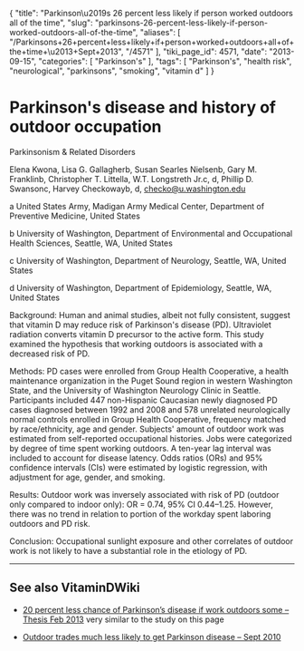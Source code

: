 {
    "title": "Parkinson\u2019s 26 percent less likely if person worked outdoors all of the time",
    "slug": "parkinsons-26-percent-less-likely-if-person-worked-outdoors-all-of-the-time",
    "aliases": [
        "/Parkinsons+26+percent+less+likely+if+person+worked+outdoors+all+of+the+time+\u2013+Sept+2013",
        "/4571"
    ],
    "tiki_page_id": 4571,
    "date": "2013-09-15",
    "categories": [
        "Parkinson's"
    ],
    "tags": [
        "Parkinson's",
        "health risk",
        "neurological",
        "parkinsons",
        "smoking",
        "vitamin d"
    ]
}


# Parkinson's disease and history of outdoor occupation

Parkinsonism & Related Disorders

Elena Kwona,     Lisa G. Gallagherb,     Susan Searles Nielsenb,     Gary M. Franklinb,     Christopher T. Littella,     W.T. Longstreth Jr.c, d,     Phillip D. Swansonc,     Harvey Checkowayb, d, checko@u.washington.edu

a United States Army, Madigan Army Medical Center, Department of Preventive Medicine, United States

b University of Washington, Department of Environmental and Occupational Health Sciences, Seattle, WA, United States

c University of Washington, Department of Neurology, Seattle, WA, United States

d University of Washington, Department of Epidemiology, Seattle, WA, United States

Background: Human and animal studies, albeit not fully consistent, suggest that vitamin D may reduce risk of Parkinson's disease (PD). Ultraviolet radiation converts vitamin D precursor to the active form. This study examined the hypothesis that working outdoors is associated with a decreased risk of PD.

Methods: PD cases were enrolled from Group Health Cooperative, a health maintenance organization in the Puget Sound region in western Washington State, and the University of Washington Neurology Clinic in Seattle. Participants included 447 non-Hispanic Caucasian newly diagnosed PD cases diagnosed between 1992 and 2008 and 578 unrelated neurologically normal controls enrolled in Group Health Cooperative, frequency matched by race/ethnicity, age and gender. Subjects' amount of outdoor work was estimated from self-reported occupational histories. Jobs were categorized by degree of time spent working outdoors. A ten-year lag interval was included to account for disease latency. Odds ratios (ORs) and 95% confidence intervals (CIs) were estimated by logistic regression, with adjustment for age, gender, and smoking.

Results: Outdoor work was inversely associated with risk of PD (outdoor only compared to indoor only): OR = 0.74, 95% CI 0.44–1.25. However, there was no trend in relation to portion of the workday spent laboring outdoors and PD risk.

Conclusion: Occupational sunlight exposure and other correlates of outdoor work is not likely to have a substantial role in the etiology of PD.

---

## See also VitaminDWiki

* [20 percent less chance of Parkinson’s disease if work outdoors some – Thesis Feb 2013](/posts/20-percent-less-chance-of-parkinsons-disease-if-work-outdoors-some-thesis)  very similar to the study on this page

* [Outdoor trades much less likely to get Parkinson disease – Sept 2010](/tags/outdoor-trades-much-less-likely-to-get-parkinson-disease-sept-2010.html)